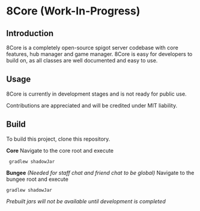 # 8Core (Work-In-Progress)

## Introduction
8Core is a completely open-source spigot server codebase with core features, hub manager and game manager.
8Core is easy for developers to build on, as all classes are well documented and easy to use.

## Usage
8Core is currently in development stages and is not ready for public use. 

Contributions are appreciated and will be credited under MIT liability.

## Build
To build this project, clone this repository.

**Core**
Navigate to the core root and execute
   
     gradlew shadowJar

**Bungee** *(Needed for staff chat and friend chat to be global)*
Navigate to the bungee root and execute

    gradlew shadowJar

*Prebuilt jars will not be available until development is completed*
